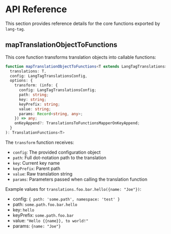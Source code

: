 # API Reference

This section provides reference details for the core functions exported by `lang-tag`.

## mapTranslationObjectToFunctions

This core function transforms translation objects into callable functions:

```ts
function mapTranslationObjectToFunctions<T extends LangTagTranslations>(
  translations: T,
  config: LangTagTranslationsConfig,
  options: {
    transform: (info: {
      config: LangTagTranslationsConfig;
      path: string;
      key: string;
      keyPrefix: string;
      value: string;
      params: Record<string, any>;
    }) => any;
    onKeyAppend?: TranslationsToFunctionsMapperOnKeyAppend;
  }
): TranslationFunctions<T>
```

The `transform` function receives:
- `config`: The provided configuration object
- `path`: Full dot-notation path to the translation
- `key`: Current key name
- `keyPrefix`: Parent path
- `value`: Raw translation string
- `params`: Parameters passed when calling the translation function

Example values for `translations.foo.bar.hello({name: "Joe"})`:
- config: `{ path: 'some.path', namespace: 'test' }`
- path: `some.path.foo.bar.hello`
- key: `hello`
- keyPrefix: `some.path.foo.bar`
- value: `"Hello {{name}}, to world!"`
- params: `{name: "Joe"}` 